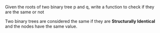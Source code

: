 Given the roots of two binary tree p and q, write a function to check if they are the same or not

Two binary trees are considered the same if they are <strong>Structurally Identical</strong> and the nodes have the same value.

